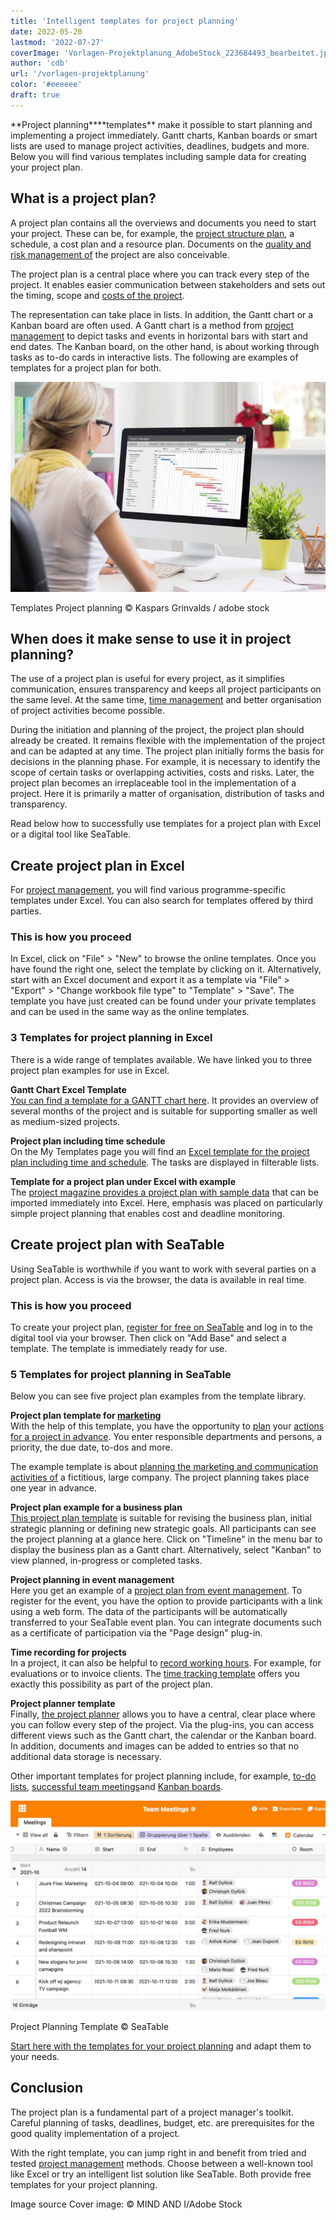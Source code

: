 ```yaml
---
title: 'Intelligent templates for project planning'
date: 2022-05-20
lastmod: '2022-07-27'
coverImage: 'Vorlagen-Projektplanung_AdobeStock_223684493_bearbeitet.jpg'
author: 'cdb'
url: '/vorlagen-projektplanung'
color: '#eeeeee'
draft: true
---
```


**Project planning\*\***templates\*\* make it possible to start planning and implementing a project immediately. Gantt charts, Kanban boards or smart lists are used to manage project activities, deadlines, budgets and more. Below you will find various templates including sample data for creating your project plan.

## What is a project plan?

A project plan contains all the overviews and documents you need to start your project. These can be, for example, the [project structure plan](https://seatable.io/en/projektstrukturplan-vorlage/), a schedule, a cost plan and a resource plan. Documents on the [quality and risk management of](https://seatable.io/en/swot-analyse-template/) the project are also conceivable.

The project plan is a central place where you can track every step of the project. It enables easier communication between stakeholders and sets out the timing, scope and [costs of the project](https://seatable.io/en/budgetplanung-vorlage/).

The representation can take place in lists. In addition, the Gantt chart or a Kanban board are often used. A Gantt chart is a method from [project management](https://seatable.io/en/projektmanagement/) to depict tasks and events in horizontal bars with start and end dates. The Kanban board, on the other hand, is about working through tasks as to-do cards in interactive lists. The following are examples of templates for a project plan for both.

![Staff member is working on a template for project planning.](images/Vorlagen-Projektplanung_AdobeStock_137171761_bearbeitet-711x474.jpg)

Templates Project planning © Kaspars Grinvalds / adobe stock

## When does it make sense to use it in project planning?

The use of a project plan is useful for every project, as it simplifies communication, ensures transparency and keeps all project participants on the same level. At the same time, [time management](https://seatable.io/en/arbeitszeiterfassung-in-excel/) and better organisation of project activities become possible.

During the initiation and planning of the project, the project plan should already be created. It remains flexible with the implementation of the project and can be adapted at any time. The project plan initially forms the basis for decisions in the planning phase. For example, it is necessary to identify the scope of certain tasks or overlapping activities, costs and risks. Later, the project plan becomes an irreplaceable tool in the implementation of a project. Here it is primarily a matter of organisation, distribution of tasks and transparency.

Read below how to successfully use templates for a project plan with Excel or a digital tool like SeaTable.

## Create project plan in Excel

For [project management](https://seatable.io/en/projekt-management-tool/), you will find various programme-specific templates under Excel. You can also search for templates offered by third parties.

### This is how you proceed

In Excel, click on "File" > "New" to browse the online templates. Once you have found the right one, select the template by clicking on it. Alternatively, start with an Excel document and export it as a template via "File" > "Export" > "Change workbook file type" to "Template" > "Save". The template you have just created can be found under your private templates and can be used in the same way as the online templates.

### 3 Templates for project planning in Excel

There is a wide range of templates available. We have linked you to three project plan examples for use in Excel.

**Gantt Chart Excel Template**  
[You can find a template for a GANTT chart here](https://vorla.ch/projektplan-vorlage/). It provides an overview of several months of the project and is suitable for supporting smaller as well as medium-sized projects.

**Project plan including time schedule**  
On the My Templates page you will find an [Excel template for the project plan including time and schedule](https://www.meinevorlagen.com/projektmanagement/projektplan-terminplan/). The tasks are displayed in filterable lists.

**Template for a project plan under Excel with example**  
The [project magazine provides a project plan with sample data](https://www.projektmagazin.de/tool/beispiel-projektplan) that can be imported immediately into Excel. Here, emphasis was placed on particularly simple project planning that enables cost and deadline monitoring.

## Create project plan with SeaTable

Using SeaTable is worthwhile if you want to work with several parties on a project plan. Access is via the browser, the data is available in real time.

### This is how you proceed

To create your project plan, [register for free on SeaTable](https://seatable.io/en/registrierung/) and log in to the digital tool via your browser. Then click on "Add Base" and select a template. The template is immediately ready for use.

### 5 Templates for project planning in SeaTable

Below you can see five project plan examples from the template library.

**Project plan template for [marketing](https://seatable.io/en/marketing/)**  
With the help of this template, you have the opportunity to [plan](https://seatable.io/en/vorlage/hntk-vocrksmyj-9746vka/) your [actions for a project in advance](https://seatable.io/en/vorlage/hntk-vocrksmyj-9746vka/). You enter responsible departments and persons, a priority, the due date, to-dos and more.

The example template is about [planning the marketing and communication activities of](https://seatable.io/en/marketingplan-vorlage/) a fictitious, large company. The project planning takes place one year in advance.

**Project plan example for a business plan**  
[This project plan template](https://seatable.io/en/vorlage/tstajcvyqfw9rcwobdte4q/) is suitable for revising the business plan, initial strategic planning or defining new strategic goals. All participants can see the project planning at a glance here. Click on "Timeline" in the menu bar to display the business plan as a Gantt chart. Alternatively, select "Kanban" to view planned, in-progress or completed tasks.

**Project planning in event management**  
Here you get an example of a [project plan from event management](https://seatable.io/en/vorlage/fewxqfzbsxocskxl7hikqq/). To register for the event, you have the option to provide participants with a link using a web form. The data of the participants will be automatically transferred to your SeaTable event plan. You can integrate documents such as a certificate of participation via the "Page design" plug-in.

**Time recording for projects**  
In a project, it can also be helpful to [record working hours](https://seatable.io/en/arbeitszeiterfassung-in-excel/). For example, for evaluations or to invoice clients. The [time tracking template](https://seatable.io/en/vorlage/ek3ry6ywsjoz-imsenb49g/) offers you exactly this possibility as part of the project plan.

**Project planner template**  
Finally, [the project planner](https://seatable.io/en/vorlage/ajlptlawq6-nyxqwyjfujq/) allows you to have a central, clear place where you can follow every step of the project. Via the plug-ins, you can access different views such as the Gantt chart, the calendar or the Kanban board. In addition, documents and images can be added to entries so that no additional data storage is necessary.

Other important templates for project planning include, for example, [to-do lists](https://seatable.io/en/vorlage/brsc53rrtqwduseehp2ntq/), [successful team meetings](https://seatable.io/en/vorlage/gumqbevcroszpprj6j4xyg/)and [Kanban boards](https://seatable.io/en/vorlage/od2g0vkhqxi5pdwsyrfwra/).

![](images/Vorlagen-Projektplanung_Template.jpg)

Project Planning Template © SeaTable

[Start here with the templates for your project planning](https://seatable.io/en/vorlagen/projekte/) and adapt them to your needs.

## Conclusion

The project plan is a fundamental part of a project manager's toolkit. Careful planning of tasks, deadlines, budget, etc. are prerequisites for the good quality implementation of a project.

With the right template, you can jump right in and benefit from tried and tested [project management](https://seatable.io/en/projekt-management-tool/) methods. Choose between a well-known tool like Excel or try an intelligent list solution like SeaTable. Both provide free templates for your project planning.

Image source Cover image: © MIND AND I/Adobe Stock
